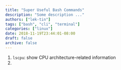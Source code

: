 ```yaml
---
title: "Super Useful Bash Commands"
description: "Some description ..."
authors: ["lek-tin"]
tags: ["bash", "cli", "terminal"]
categories: ["linux"]
date: 2018-11-19T23:44:01-08:00
draft: false
archive: false
---
```

1. `lscpu`: show CPU architecture-related information
2. 